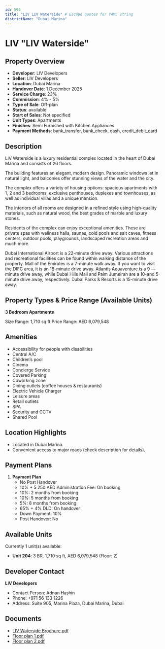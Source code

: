 ```yaml
---
id: 596
title: "LIV LIV Waterside" # Escape quotes for YAML string
districtName: "Dubai Marina"
---
```


# LIV "LIV Waterside"

## Property Overview
- **Developer**: LIV Developers
- **Seller**: LIV Developers
- **Location**: Dubai Marina
- **Handover Date**: 1 December 2025
- **Service Charge**: 23%
- **Commission**: 4% - 5%
- **Type of Sale**: Off-plan
- **Status**: available
- **Start of Sales**: Not specified
- **Unit Types**: Apartments
- **Finishes**: Semi Furnished with Kitchen Appliances
- **Payment Methods**: bank_transfer, bank_check, cash, credit_debit_card

## Description
LIV Waterside is a luxury residential complex located in the heart of Dubai Marina and consists of 26 floors.

The building features an elegant, modern design. Panoramic windows let in natural light, and balconies offer stunning views of the water and the city.

The complex offers a variety of housing options: spacious apartments with 1, 2 and 3 bedrooms, exclusive penthouses, duplexes and townhouses, as well as individual villas and a unique mansion.

The interiors of all rooms are designed in a refined style using high-quality materials, such as natural wood, the best grades of marble and luxury stones. 

Residents of the complex can enjoy exceptional amenities. These are private spas with wellness halls, saunas, cold pools and salt caves, fitness centers, outdoor pools, playgrounds, landscaped recreation areas and much more.

Dubai International Airport is a 22-minute drive away. Various attractions and recreational facilities can be found within walking distance of the property. Mall of the Emirates is a 7-minute walk away. If you want to visit the DIFC area, it is an 18-minute drive away. Atlantis Aquaventure is a 9 — minute drive away, while Dubai Hills Mall and Palm Jumeirah are a 10-and 5-minute drive away, respectively. Dubai Parks & Resorts is a 15-minute drive away.

## Property Types & Price Range (Available Units)
**3 Bedroom Apartments**

Size Range: 1,710 sq ft
Price Range: AED 6,079,548

## Amenities
- Accessibility for people with disabilities
- Central A/C
- Children’s pool
- Cinema
- Concierge Service
- Covered Parking
- Coworking zone
- Dining outlets  (coffee houses & restaurants)
- Electric Vehicle Charger
- Leisure areas
- Retail outlets
- SPA
- Security and CCTV
- Shared Pool

## Location Highlights
- Located in Dubai Marina.
- Convenient access to major roads (check description for details).

## Payment Plans
1. **Payment Plan**
   - No Post Handover
   - 10% + 5 250 AED Administration Fee: On booking
   - 10%: 2 months from booking
   - 10%: 5 months from booking
   - 5%: 8 months from booking
   - 65% + 4% DLD: On handover
   - Down Payment: 10%
   - Post Handover: No

## Available Units
Currently 1 unit(s) available:
- **Unit 204**: 3 BR, 1,710 sq ft, AED 6,079,548 (Floor: 2)

## Developer Contact
**LIV Developers**
- Contact Person: Adnan Hashin
- Phone: +971 56 133 1226
- Address: Suite 905, Marina Plaza, Dubai Marina, Dubai

## Documents
- [LIV Waterside Brochure.pdf](https://cdn.geniemap.net/2023/12/19/35tqvWL13uBSqtkr1r23QS58Jl7mKCMVHPKvWd2w.pdf)
- [Floor plan 1.pdf](https://cdn.geniemap.net/2023/12/19/jj8MvSPlq7u0KdngfPQgRBvxUGgAOxPlPCUTTCh9.pdf)
- [Floor plan 2.pdf](https://cdn.geniemap.net/2023/12/19/8NQaiskS63MLKbcBpG7IseldlEoSbQ1fGDXMCpYx.pdf)
